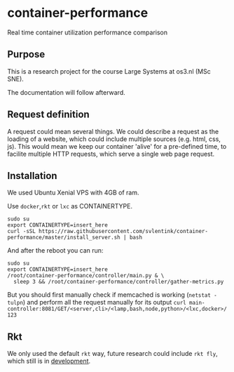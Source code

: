 # container-performance
Real time container utilization performance comparison

## Purpose

This is a research project for the course Large Systems at os3.nl (MSc SNE).

The documentation will follow afterward.

## Request definition

A request could mean several things.
We could describe a request as the loading of a website,
which could include multiple sources (e.g. html, css, js).
This would mean we keep our container 'alive' for a pre-defined time,
to facilite multiple HTTP requests, which serve a single web page request.

## Installation

We used Ubuntu Xenial VPS with 4GB of ram.

Use `docker`,`rkt` or `lxc` as CONTAINERTYPE.
```shell
sudo su
export CONTAINERTYPE=insert_here
curl -sSL https://raw.githubusercontent.com/svlentink/container-performance/master/install_server.sh | bash
```


And after the reboot you can run:
```shell
sudo su
export CONTAINERTYPE=insert_here
/root/container-performance/controller/main.py & \
  sleep 3 && /root/container-performance/controller/gather-metrics.py
```

But you should first manually check if memcached is working (`netstat -tulpn`)
and perform all the request manually for its output
`curl main-controller:8081/GET/<server,cli>/<lamp,bash,node,python>/<lxc,docker>/123`

## Rkt

We only used the default `rkt` way,
future research could include `rkt fly`,
which still is in [development](https://coreos.com/rkt/docs/latest/subcommands/fly.html).
